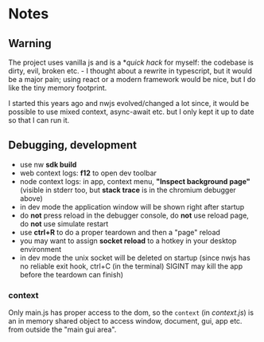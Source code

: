 # Notes

## Warning

The project uses vanilla js and is a **quick hack* for myself: the codebase is dirty,
evil, broken etc. - I thought about a rewrite in typescript, but it would be a major
pain; using react or a modern framework would be nice, but I do like the tiny memory
footprint.

I started this years ago and nwjs evolved/changed a lot since, it would be possible
to use mixed context, async-await etc. but I only kept it up to date so that I can
run it.

## Debugging, development

- use nw **sdk build**
- web context logs: **f12** to open dev toolbar
- node context logs: in app, context menu, **"Inspect background page"**  
  (visible in stderr too, but **stack trace** is in the chromium debugger above)
- in dev mode the application window will be shown right after startup
- do **not** press reload in the debugger console, do **not** use reload page, do **not** use simulate restart
- use **ctrl+R** to do a proper teardown and then a "page" reload
- you may want to assign **socket reload** to a hotkey in your desktop environment
- in dev mode the unix socket will be deleted on startup (since nwjs has no reliable exit hook,
  ctrl+C (in the terminal) SIGINT may kill the app before the teardown can finish)

### context

Only main.js has proper access to the dom, so the `context` (in _context.js_) is an in memory shared object to access window, document, gui, app etc. from outside the "main gui area".
